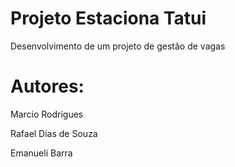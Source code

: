 <h1>Projeto Estaciona Tatui</h1>
Desenvolvimento de um projeto de gestão de vagas

<h1>Autores:</h1>

<p>Marcio Rodrigues</p>
<p>Rafael Dias de Souza</p>
<p>Emanueli Barra</p>
